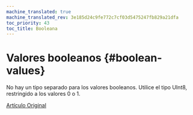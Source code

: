 ```yaml
---
machine_translated: true
machine_translated_rev: 3e185d24c9fe772c7cf03d5475247fb829a21dfa
toc_priority: 43
toc_title: Booleana
---
```


# Valores booleanos {#boolean-values}

No hay un tipo separado para los valores booleanos. Utilice el tipo UInt8, restringido a los valores 0 o 1.

[Artículo Original](https://clickhouse.tech/docs/en/data_types/boolean/) <!--hide-->
